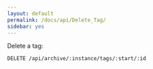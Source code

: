 ```yaml
---
layout: default
permalink: /docs/api/Delete_Tag/
sidebar: yes
---
```


Delete a tag:

    DELETE /api/archive/:instance/tags/:start/:id

